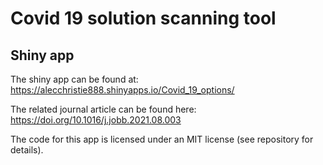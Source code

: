 # Covid 19 solution scanning tool

## Shiny app

The shiny app can be found at: https://alecchristie888.shinyapps.io/Covid_19_options/

The related journal article can be found here: https://doi.org/10.1016/j.jobb.2021.08.003

The code for this app is licensed under an MIT license (see repository for details).
